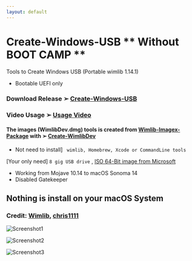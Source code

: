 ```yaml
---
layout: default
---
```


# Create-Windows-USB  ** Without BOOT CAMP **
Tools to Create Windows USB (Portable wimlib 1.14.1) 
- Bootable UEFI only

### Download  Release ➢ [Create-Windows-USB](https://github.com/chris1111/Create-Windows-USB/releases/V1)
### Video Usage ➢ [Usage Video](https://github.com/chris1111/Create-Windows-USB/blob/Master/USAGE-VIDEO.md)

#### The images (WimlibDev.dmg) tools is created from [Wimlib-Imagex-Package](https://github.com/chris1111/Wimlib-Imagex-Package) with ➢ [Create-WimlibDev](https://github.com/chris1111/Create-WimlibDev)
- Not need to install] ` wimlib, Homebrew, Xcode or CommandLine tools`

[Your only need] `8 gig USB drive` , [ISO 64-Bit image from Microsoft](https://www.microsoft.com/fr-ca/software-download/windows11)

- Working from Mojave 10.14 to macOS Sonoma 14
- Disabled Gatekeeper

## Nothing is install on your macOS System

### Credit: [Wimlib](https://wimlib.net/), [chris1111](https://github.com/chris1111)

![Screenshot1](https://github.com/chris1111/Create-Windows-USB/assets/6248794/c198aa02-3ea6-4378-ad4f-b505e7b36ef9)

![Screenshot2](https://github.com/chris1111/Create-Windows-USB/assets/6248794/8db2a62e-cdf7-48c4-89bc-39c0467eedaa)

![Screenshot3](https://github.com/chris1111/Create-Windows-USB/assets/6248794/95c70219-2f33-47d9-b087-3788c9061114)

